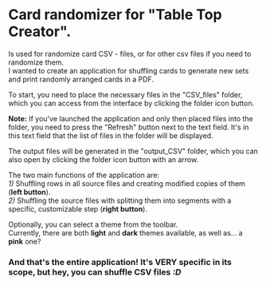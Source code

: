 # Card randomizer for "Table Top Creator".
Is used for randomize card CSV - files, or for other csv files if you need to randomize them.  
I wanted to create an application for shuffling cards to generate new sets and print randomly arranged cards in a PDF.  
  
To start, you need to place the necessary files in the "CSV_files" folder, which you can access from the interface by clicking the folder icon button.  
  
**Note:** If you've launched the application and only then placed files into the folder, you need to press the "Refresh" button next to the text field. It's in this text field that the list of files in the folder will be displayed.  
  
The output files will be generated in the "output_CSV" folder, which you can also open by clicking the folder icon button with an arrow.  
  
The two main functions of the application are:  
    *1)* Shuffling rows in all source files and creating modified copies of them (**left button**).  
    *2)* Shuffling the source files with splitting them into segments with a specific, customizable step (**right button**).  
  
  
Optionally, you can select a theme from the toolbar.  
Currently, there are both **light** and **dark** themes available, as well as... a **pink** one?  
   
  
### And that's the entire application! It's VERY specific in its scope, but hey, you can shuffle CSV files *:D*
